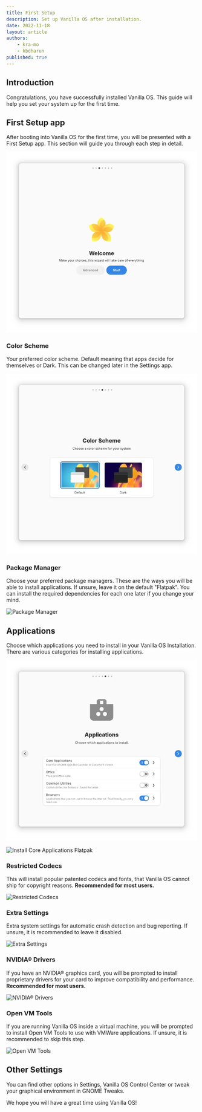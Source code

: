 ```yaml
---
title: First Setup
description: Set up Vanilla OS after installation.
date: 2022-11-18
layout: article	
authors: 
    - kra-mo
    - kbdharun
published: true
---
```


## Introduction

Congratulations, you have successfully installed Vanilla OS.
This guide will help you set your system up for the first time.

## First Setup app

After booting into Vanilla OS for the first time, you will be presented with a First Setup app. This section will guide you through each step in detail.

![Welcome](https://raw.githubusercontent.com/Vanilla-OS/handbook/main/assets/uploads/First_Setup/first-setup-welcome.webp)

### Color Scheme

Your preferred color scheme. Default meaning that apps decide for themselves or Dark. This can be changed later in the Settings app.

![Color Scheme](https://raw.githubusercontent.com/Vanilla-OS/handbook/main/assets/uploads/First_Setup/first-setup-color-scheme.webp)

### Package Manager

Choose your preferred package managers. These are the ways you will be able to install applications. If unsure, leave it on the default "Flatpak". You can install the required dependencies for each one later if you change your mind.

![Package Manager](https://raw.githubusercontent.com/Vanilla-OS/handbook/main/assets/uploads/First_Setup/first-setup-package-managers.webp)

## Applications

Choose which applications you need to install in your Vanilla OS Installation. There are various categories for installing applications.

![Install Applications](https://raw.githubusercontent.com/Vanilla-OS/handbook/main/assets/uploads/First_Setup/first-setup-applications.webp)

![Install Core Applications Flatpak](https://raw.githubusercontent.com/Vanilla-OS/handbook/main/assets/uploads/First_Setup/first-setup-applications-flatpak-core.webp)

### Restricted Codecs

This will install popular patented codecs and fonts, that Vanilla OS cannot ship for copyright reasons. **Recommended for most users.**

![Restricted Codecs](https://raw.githubusercontent.com/Vanilla-OS/handbook/main/assets/uploads/First_Setup/first-setup-restricted-codecs.webp)

### Extra Settings

Extra system settings for automatic crash detection and bug reporting. If unsure, it is recommended to leave it disabled.

![Extra Settings](https://raw.githubusercontent.com/Vanilla-OS/handbook/main/assets/uploads/First_Setup/first-setup-extra-settings.webp)

### NVIDIA® Drivers

If you have an NVIDIA® graphics card, you will be prompted to install proprietary drivers for your card to improve compatibility and performance. **Recommended for most users.**

![NVIDIA® Drivers](https://raw.githubusercontent.com/Vanilla-OS/handbook/main/assets/uploads/First_Setup/first-setup-nvidia-drivers.webp)

### Open VM Tools

If you are running Vanilla OS inside a virtual machine, you will be prompted to install Open VM Tools to use with VMWare applications. If unsure, it is recommended to skip this step.

![Open VM Tools](https://raw.githubusercontent.com/Vanilla-OS/handbook/main/assets/uploads/First_Setup/first-setup-open-vm-tools.webp)

## Other Settings

You can find other options in Settings, Vanilla OS Control Center or tweak your graphical environment in GNOME Tweaks.

We hope you will have a great time using Vanilla OS!
